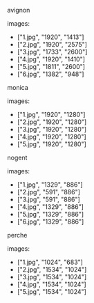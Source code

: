 



avignon

images:
 - ["1.jpg", "1920", "1413"]
 - ["2.jpg", "1920", "2575"]
 - ["3.jpg", "1733", "2600"]
 - ["4.jpg", "1920", "1410"]
 - ["5.jpg", "1811", "2600"]
 - ["6.jpg", "1382", "948"]


monica

images:
 - ["1.jpg", "1920", "1280"]
 - ["2.jpg", "1920", "1280"]
 - ["3.jpg", "1920", "1280"]
 - ["4.jpg", "1920", "1280"]
 - ["5.jpg", "1920", "1280"]


nogent

images:
 - ["1.jpg", "1329", "886"]
 - ["2.jpg", "591", "886"]
 - ["3.jpg", "591", "886"]
 - ["4.jpg", "1329", "886"]
 - ["5.jpg", "1329", "886"]
 - ["6.jpg", "1329", "886"]


perche

images:
 - ["1.jpg", "1024", "683"]
 - ["2.jpg", "1534", "1024"]
 - ["3.jpg", "1534", "1024"]
 - ["4.jpg", "1534", "1024"]
 - ["5.jpg", "1534", "1024"]


